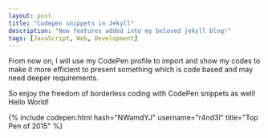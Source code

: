```yaml
---
layout: post
title: "Codepen snippets in Jekyll"
description: "New features added into my beloved jekyll blog!"
tags: [JavaScript, Web, Development]
---
```


From now on, I will use my CodePen profile to import and show my codes to make it more efficient to present something which is code based and may need deeper requirements.

So enjoy the freedom of borderless coding with CodePen snippets as well! Hello World!

{% include codepen.html hash="NWamdYJ" username="r4nd3l" title="Top Pen of 2015" %}